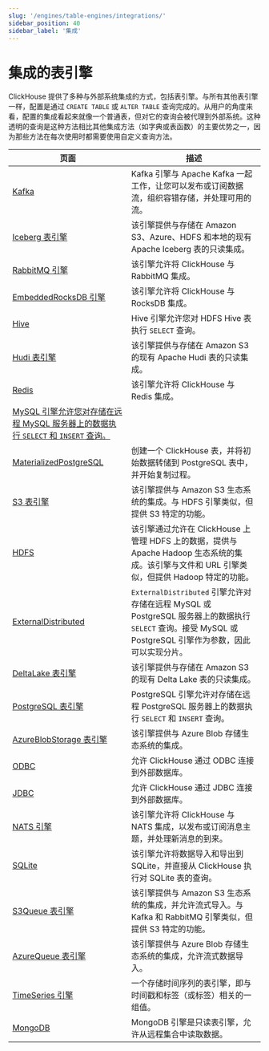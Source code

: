 ```yaml
---
slug: '/engines/table-engines/integrations/'
sidebar_position: 40
sidebar_label: '集成'
---
```



# 集成的表引擎

ClickHouse 提供了多种与外部系统集成的方式，包括表引擎。与所有其他表引擎一样，配置是通过 `CREATE TABLE` 或 `ALTER TABLE` 查询完成的。从用户的角度来看，配置的集成看起来就像一个普通表，但对它的查询会被代理到外部系统。这种透明的查询是这种方法相比其他集成方法（如字典或表函数）的主要优势之一，因为那些方法在每次使用时都需要使用自定义查询方法。

<!-- The table of contents table for this page is automatically generated by 
https://github.com/ClickHouse/clickhouse-docs/blob/main/scripts/autogenerate-table-of-contents.sh
from the YAML front matter fields: slug, description, title.

If you've spotted an error, please edit the YML frontmatter of the pages themselves.
-->
| 页面 | 描述 |
|-----|-----|
| [Kafka](/engines/table-engines/integrations/kafka) | Kafka 引擎与 Apache Kafka 一起工作，让您可以发布或订阅数据流，组织容错存储，并处理可用的流。 |
| [Iceberg 表引擎](/engines/table-engines/integrations/iceberg) | 该引擎提供与存储在 Amazon S3、Azure、HDFS 和本地的现有 Apache Iceberg 表的只读集成。 |
| [RabbitMQ 引擎](/engines/table-engines/integrations/rabbitmq) | 该引擎允许将 ClickHouse 与 RabbitMQ 集成。 |
| [EmbeddedRocksDB 引擎](/engines/table-engines/integrations/embedded-rocksdb) | 该引擎允许将 ClickHouse 与 RocksDB 集成。 |
| [Hive](/engines/table-engines/integrations/hive) | Hive 引擎允许您对 HDFS Hive 表执行 `SELECT` 查询。 |
| [Hudi 表引擎](/engines/table-engines/integrations/hudi) | 该引擎提供与存储在 Amazon S3 的现有 Apache Hudi 表的只读集成。 |
| [Redis](/engines/table-engines/integrations/redis) | 该引擎允许将 ClickHouse 与 Redis 集成。 |
| [MySQL 引擎允许您对存储在远程 MySQL 服务器上的数据执行 `SELECT` 和 `INSERT` 查询。](/engines/table-engines/integrations/mysql) |  |
| [MaterializedPostgreSQL](/engines/table-engines/integrations/materialized-postgresql) | 创建一个 ClickHouse 表，并将初始数据转储到 PostgreSQL 表中，并开始复制过程。 |
| [S3 表引擎](/engines/table-engines/integrations/s3) | 该引擎提供与 Amazon S3 生态系统的集成。与 HDFS 引擎类似，但提供 S3 特定的功能。 |
| [HDFS](/engines/table-engines/integrations/hdfs) | 该引擎通过允许在 ClickHouse 上管理 HDFS 上的数据，提供与 Apache Hadoop 生态系统的集成。该引擎与文件和 URL 引擎类似，但提供 Hadoop 特定的功能。 |
| [ExternalDistributed](/engines/table-engines/integrations/ExternalDistributed) | `ExternalDistributed` 引擎允许对存储在远程 MySQL 或 PostgreSQL 服务器上的数据执行 `SELECT` 查询。接受 MySQL 或 PostgreSQL 引擎作为参数，因此可以实现分片。 |
| [DeltaLake 表引擎](/engines/table-engines/integrations/deltalake) | 该引擎提供与存储在 Amazon S3 的现有 Delta Lake 表的只读集成。 |
| [PostgreSQL 表引擎](/engines/table-engines/integrations/postgresql) | PostgreSQL 引擎允许对存储在远程 PostgreSQL 服务器上的数据执行 `SELECT` 和 `INSERT` 查询。 |
| [AzureBlobStorage 表引擎](/engines/table-engines/integrations/azureBlobStorage) | 该引擎提供与 Azure Blob 存储生态系统的集成。 |
| [ODBC](/engines/table-engines/integrations/odbc) | 允许 ClickHouse 通过 ODBC 连接到外部数据库。 |
| [JDBC](/engines/table-engines/integrations/jdbc) | 允许 ClickHouse 通过 JDBC 连接到外部数据库。 |
| [NATS 引擎](/engines/table-engines/integrations/nats) | 该引擎允许将 ClickHouse 与 NATS 集成，以发布或订阅消息主题，并处理新消息的到来。 |
| [SQLite](/engines/table-engines/integrations/sqlite) | 该引擎允许将数据导入和导出到 SQLite，并直接从 ClickHouse 执行对 SQLite 表的查询。 |
| [S3Queue 表引擎](/engines/table-engines/integrations/s3queue) | 该引擎提供与 Amazon S3 生态系统的集成，并允许流式导入。与 Kafka 和 RabbitMQ 引擎类似，但提供 S3 特定的功能。 |
| [AzureQueue 表引擎](/engines/table-engines/integrations/azure-queue) | 该引擎提供与 Azure Blob 存储生态系统的集成，允许流式数据导入。 |
| [TimeSeries 引擎](/engines/table-engines/special/time_series) | 一个存储时间序列的表引擎，即与时间戳和标签（或标签）相关的一组值。 |
| [MongoDB](/engines/table-engines/integrations/mongodb) | MongoDB 引擎是只读表引擎，允许从远程集合中读取数据。 |
